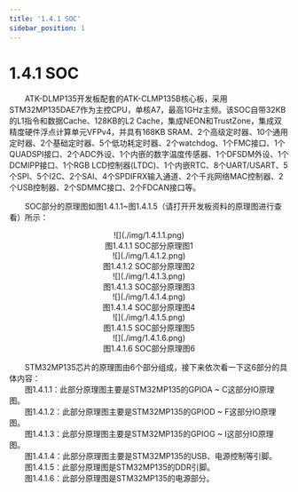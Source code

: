 ```yaml
---
title: '1.4.1 SOC'
sidebar_position: 1
---
```


# 1.4.1 SOC

&emsp;&emsp;ATK-DLMP135开发板配套的ATK-CLMP135B核心板，采用STM32MP135DAE7作为主控CPU，单核A7，最高1GHz主频。该SOC自带32KB的L1指令和数据Cache、128KB的L2 Cache，集成NEON和TrustZone，集成双精度硬件浮点计算单元VFPv4，并具有168KB SRAM、2个高级定时器、10个通用定时器、2个基础定时器、5个低功耗定时器、2个watchdog、1个FMC接口、1个QUADSPI接口、2个ADC外设、1个内嵌的数字温度传感器、1个DFSDM外设、1个DCMIPP接口、1个RGB LCD控制器(LTDC)、1个内嵌RTC、8个UART/USART、5个SPI、5个I2C、2个SAI、4个SPDIFRX输入通道、2个千兆网络MAC控制器、2个USB控制器、2个SDMMC接口、2个FDCAN接口等。

&emsp;&emsp;SOC部分的原理图如图1.4.1.1~图1.4.1.5（请打开开发板资料的原理图进行查看）所示：

<center>
![](./img/1.4.1.1.png)<br />
图1.4.1.1 SOC部分原理图1
</center>

<center>
![](./img/1.4.1.2.png)<br />
图1.4.1.2 SOC部分原理图2
</center>

<center>
![](./img/1.4.1.3.png)<br />
图1.4.1.3 SOC部分原理图3
</center>

<center>
![](./img/1.4.1.4.png)<br />
图1.4.1.4 SOC部分原理图4
</center>

<center>
![](./img/1.4.1.5.png)<br />
图1.4.1.5 SOC部分原理图5
</center>

<center>
![](./img/1.4.1.6.png)<br />
图1.4.1.6 SOC部分原理图6
</center>

&emsp;&emsp;STM32MP135芯片的原理图由6个部分组成，接下来依次看一下这6部分的具体内容：<br />
&emsp;&emsp;图1.4.1.1：此部分原理图主要是STM32MP135的GPIOA ~ C这部分IO原理图。<br />
&emsp;&emsp;图1.4.1.2：此部分原理图主要是STM32MP135的GPIOD ~ F这部分IO原理图。<br />
&emsp;&emsp;图1.4.1.3：此部分原理图主要是STM32MP135的GPIOG ~ I这部分IO原理图。<br />
&emsp;&emsp;图1.4.1.4：此部分原理图主要是STM32MP135的USB、电源控制等引脚。<br />
&emsp;&emsp;图1.4.1.5：此部分原理图是STM32MP135的DDR引脚。<br />
&emsp;&emsp;图1.4.1.6：此部分原理图是STM32MP135的电源部分。












